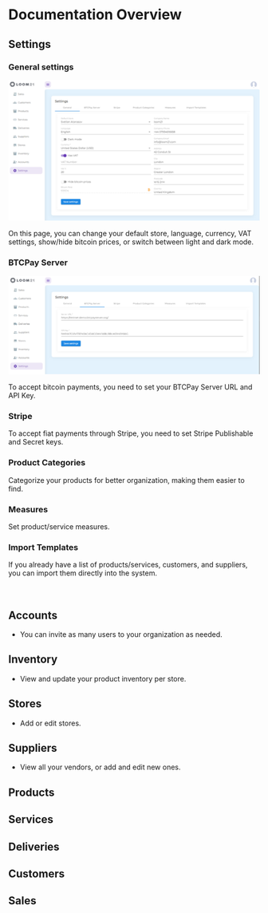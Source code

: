 # Documentation Overview

## Settings
### General settings
![General Settings Screenshot](./images/general-setting-light.PNG)

  On this page, you can change your default store, language, currency, VAT settings, show/hide bitcoin prices, or switch between light and dark mode.
### BTCPay Server
![BTCPay Server Setup](./images/btcpay-server-light.PNG)

  To accept bitcoin payments, you need to set your BTCPay Server URL and API Key.
### Stripe  
  To accept fiat payments through Stripe, you need to set Stripe Publishable and Secret keys.
### Product Categories  
  Categorize your products for better organization, making them easier to find.
### Measures  
  Set product/service measures.
### Import Templates  
  If you already have a list of products/services, customers, and suppliers, you can import them directly into the system.
<br><br><br> 


## Accounts
- You can invite as many users to your organization as needed.

## Inventory
- View and update your product inventory per store.

## Stores
- Add or edit stores.

## Suppliers
- View all your vendors, or add and edit new ones.
## Products
## Services
## Deliveries
## Customers
## Sales
